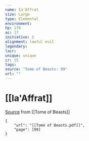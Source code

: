 ```yaml
---
name: Ia'Affrat
size: Large
type: Elemental
environment: 
hp: 170
ac: 17
initiative: 5
alignment: lawful evil
legendary: 
lair: 
unique: unique
cr: 15
tags: 
source: "Tome of Beasts: 99"
url: ""
---
```

# [[Ia'Affrat]]

[Source](zotero://open-pdf/library/items/ULEQWHJM?page=99) from [[Tome of Beasts]]

```pdf
{
	"url": "[[Tome of Beasts.pdf]]",
	"page": [99]
}
```

